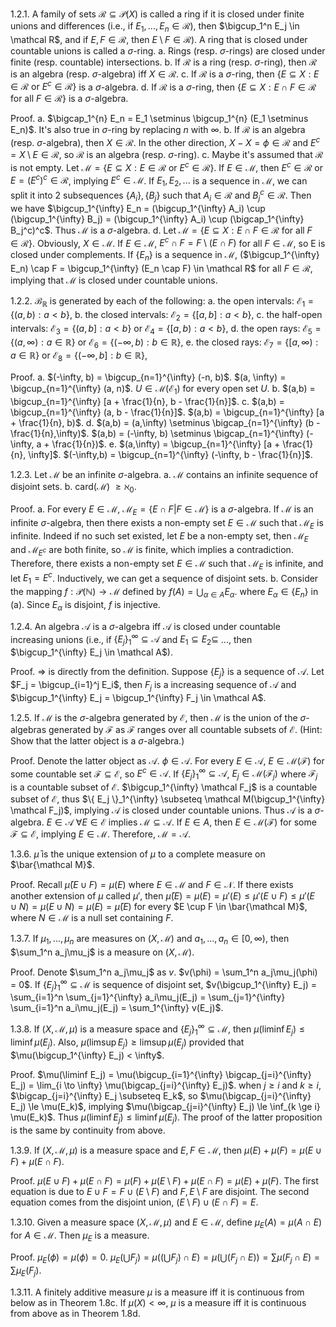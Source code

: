 1.2.1. A family of sets $\mathcal R \subseteq \mathcal P(X)$ is called a ring if it is closed under finite unions and differences (i.e., if $E_1,...,E_n \in \mathcal R$), then $\bigcup_1^n E_j \in \mathcal R$, and if $E,F \in \mathcal R$, then $E \setminus F \in \mathcal R$). A ring that is closed under countable unions is called a $\sigma$-ring.
	a. Rings (resp. $\sigma$-rings) are closed under finite (resp. countable) intersections.
	b. If $\mathcal R$ is a ring (resp. $\sigma$-ring), then $\mathcal R$ is an algebra (resp. $\sigma$-algebra) iff $X \in \mathcal R$.
	c. If $\mathcal R$ is a $\sigma$-ring, then $\left \{ E \subseteq X : E \in \mathcal R \text{ or } E^c \in \mathcal R \right \}$ is a $\sigma$-algebra.
	d. If $\mathcal R$ is a $\sigma$-ring, then $\left \{ E \subseteq X : E \cap F \in \mathcal R \text{ for all } F \in \mathcal R \right \}$ is a $\sigma$-algebra.

Proof.
a. $\bigcap_1^{n} E_n = E_1 \setminus \bigcup_1^{n} (E_1 \setminus E_n)$. It's also true in $\sigma$-ring by replacing $n$ with $\infty$.
b. If $\mathcal R$ is an algebra (resp. $\sigma$-algebra), then $X \in \mathcal R$. In the other direction, $X - X = \phi \in \mathcal R$ and $E^c = X \setminus E \in \mathcal R$, so $\mathcal R$ is an algebra (resp. $\sigma$-ring).
c. Maybe it's assumed that $\mathcal R$ is not empty. Let $\mathcal M = \left \{ E \subseteq X : E \in \mathcal R \text{ or } E^c \in \mathcal R \right \}$.
If $E \in \mathcal M$, then $E^c \in \mathcal R$ or $E = (E^c)^c \in \mathcal R$, implying $E^c \in \mathcal M$. If $E_1,E_2,...$ is a sequence in $\mathcal M$, we can split it into 2 subsequences $\{A_i\}, \{B_j\}$ such that $A_i \in \mathcal R$ and $B_j^c \in \mathcal R$. Then we have $\bigcup_1^{\infty} E_n = (\bigcup_1^{\infty} A_i) \cup (\bigcup_1^{\infty} B_j) = (\bigcup_1^{\infty} A_i) \cup (\bigcap_1^{\infty} B_j^c)^c$. Thus $\mathcal M$ is a $\sigma$-algebra.
d. Let $\mathcal M = \left \{ E \subseteq X : E \cap F \in \mathcal R \text{ for all } F \in \mathcal R \right \}$. Obviously, $X \in \mathcal M$. If $E \in \mathcal M$, $E^c \cap F = F \setminus (E \cap F)$ for all $F \in \mathcal M$, so E is closed under complements. If $\{E_n\}$ is a sequence in $\mathcal M$, ($\bigcup_1^{\infty} E_n) \cap F = \bigcup_1^{\infty} (E_n \cap F) \in \mathcal R$ for all $F \in \mathcal R$, implying that $\mathcal M$ is closed under countable unions. 


1.2.2. $\mathcal B_{\mathbb R}$ is generated by each of the following:
	a. the open intervals: $\mathcal E_1 = \{ (a,b):a<b \}$,
	b. the closed intervals: $\mathcal E_2 = \{ [a,b]:a<b \}$,
	c. the half-open intervals: $\mathcal E_3 = \{ (a,b]:a<b \}$ or $\mathcal E_4 = \{ [a,b):a<b \}$,
	d. the open rays: $\mathcal E_5 = \{ (a,\infty):a \in \mathbb R \}$ or $\mathcal E_6 = \{ (-\infty,b):b \in \mathbb R \}$,
	e. the closed rays: $\mathcal E_7 = \{ [a,\infty):a \in \mathbb R \}$ or $\mathcal E_8 = \{ (-\infty,b]:b \in \mathbb R \}$,

Proof. 
a. $(-\infty, b) = \bigcup_{n=1}^{\infty} (-n, b)$. $(a, \infty) = \bigcup_{n=1}^{\infty} (a, n)$. $U \in \mathcal M(\mathcal E_1)$ for every open set $U$.
b. $(a,b) = \bigcup_{n=1}^{\infty} [a + \frac{1}{n}, b - \frac{1}{n}]$.
c. $(a,b) = \bigcup_{n=1}^{\infty} (a, b - \frac{1}{n}]$. $(a,b) = \bigcup_{n=1}^{\infty} [a + \frac{1}{n}, b)$.
d. $(a,b) = (a,\infty) \setminus \bigcap_{n=1}^{\infty} (b - \frac{1}{n},\infty)$. $(a,b) = (-\infty, b) \setminus \bigcap_{n=1}^{\infty} (-\infty, a + \frac{1}{n})$.
e. $(a,\infty) = \bigcup_{n=1}^{\infty} [a + \frac{1}{n}, \infty]$. $(-\infty,b) = \bigcup_{n=1}^{\infty} (-\infty, b - \frac{1}{n}]$.


1.2.3. Let $\mathcal M$ be an infinite $\sigma$-algebra.
	a. $\mathcal M$ contains an infinite sequence of disjoint sets.
	b. card($\mathcal M$) $\ge \aleph_0$.

Proof.
a. For every $E \in \mathcal M$, $\mathcal M_E = \{ E \cap F | F \in \mathcal M \}$ is a $\sigma$-algebra. If $\mathcal M$ is an infinite $\sigma$-algebra, then there exists a non-empty set $E \in \mathcal M$ such that $\mathcal M_E$ is infinite. Indeed if no such set existed, let $E$ be a non-empty set, then $\mathcal M_E$ and $\mathcal M_{E^c}$ are both finite, so $\mathcal M$ is finite, which implies a contradiction. Therefore, there exists a non-empty set $E \in \mathcal M$ such that $\mathcal M_E$ is infinite, and let $E_1 = E^c$. Inductively, we can get a sequence of disjoint sets.
b. Consider the mapping $f: \mathcal P(\mathbb N) \to \mathcal M$ defined by $f(A) = \bigcup_{\alpha \in A} E_\alpha$. where $E_\alpha \in \{E_n\}$ in (a). Since $E_\alpha$ is disjoint, $f$ is injective.


1.2.4. An algebra $\mathcal A$ is a $\sigma$-algebra iff $\mathcal A$ is closed under countable increasing unions (i.e., if $\{E_j\}_{1}^{\infty} \subseteq \mathcal A$ and $E_1 \subseteq E_2 \subseteq$ ..., then $\bigcup_1^{\infty} E_j \in \mathcal A$).

Proof. $\Rightarrow$ is directly from the definition. Suppose $\{E_j\}$ is a sequence of $\mathcal A$. Let $F_j = \bigcup_{i=1}^j E_i$, then $F_j$ is a increasing sequence of $\mathcal A$ and $\bigcup_1^{\infty} E_j = \bigcup_1^{\infty} F_j \in \mathcal A$.


1.2.5. If $\mathcal M$ is the $\sigma$-algebra generated by $\mathcal E$, then $\mathcal M$ is the union of the $\sigma$-algebras generated by $\mathcal F$ as $\mathcal F$ ranges over all countable subsets of $\mathcal E$. (Hint: Show that the latter object is a $\sigma$-algebra.)

Proof. Denote the latter object as $\mathcal A$. $\phi \in \mathcal A$. For every $E \in \mathcal A$, $E \in \mathcal M(\mathcal F)$ for some countable set $\mathcal F \subseteq \mathcal E$, so $E^c \in \mathcal A$. If $\{ E_j \}_1^{\infty} \subseteq \mathcal A$, $E_j \in \mathcal M(\mathcal F_j)$ where $\mathcal F_j$ is a countable subset of $\mathcal E$. $\bigcup_1^{\infty} \mathcal F_j$ is a countable subset of $\mathcal E$, thus $\{ E_j \}_1^{\infty} \subseteq \mathcal M(\bigcup_1^{\infty} \mathcal F_j)$, implying $\mathcal A$ is closed under countable unions. Thus $\mathcal A$ is a $\sigma$-algebra. $E \in \mathcal A \text{ } \forall E \in \mathcal E$ implies $\mathcal M \subseteq \mathcal A.$ If $E \in A$, then $E \in \mathcal M(\mathcal F)$ for some $\mathcal F \subseteq \mathcal E$, implying $E \in \mathcal M$. Therefore, $\mathcal M = \mathcal A$.


1.3.6. $\bar \mu$ is the unique extension of $\mu$ to a complete measure on $\bar{\mathcal M}$.

Proof. Recall $\bar \mu(E \cup F) = \mu(E)$ where $E \in \mathcal M$ and $F \in \mathcal N$. If there exists another extension of $\mu$ called $\mu'$, then $\bar \mu(E) = \mu(E) = \mu'(E) \le \mu'(E \cup F) \le \mu'(E \cup N) = \mu(E \cup N) = \mu(E) = \bar \mu(E)$ for every $E \cup F \in \bar{\mathcal M}$, where $N \in \mathcal M$ is a null set containing $F$.


1.3.7. If $\mu_1,...,\mu_n$ are measures on $(X, \mathcal M)$ and $a_1,...,a_n \in [0, \infty)$, then $\sum_1^n a_j\mu_j$ is a measure on $(X, \mathcal M)$.

Proof. Denote $\sum_1^n a_j\mu_j$ as $v$. $v(\phi) = \sum_1^n a_j\mu_j(\phi) = 0$. If $\{E_j\}_1^{\infty} \subseteq \mathcal M$ is sequence of disjoint set, $v(\bigcup_1^{\infty} E_j) = \sum_{i=1}^n \sum_{j=1}^{\infty} a_i\mu_j(E_j) = \sum_{j=1}^{\infty} \sum_{i=1}^n a_i\mu_j(E_j) = \sum_1^{\infty} v(E_j)$.


1.3.8. If $(X, \mathcal M, \mu)$ is a measure space and $\{ E_j \}_1^{\infty} \subseteq \mathcal M$, then $\mu(\liminf E_j) \le \liminf \mu(E_j)$. Also, $\mu(\limsup E_j) \ge \limsup \mu(E_j)$ provided that $\mu(\bigcup_1^{\infty} E_j) < \infty$.

Proof. $\mu(\liminf E_j) = \mu(\bigcup_{i=1}^{\infty} \bigcap_{j=i}^{\infty} E_j) = \lim_{i \to \infty} \mu(\bigcap_{j=i}^{\infty} E_j)$. when $j \ge i$ and $k \ge i$, $\bigcap_{j=i}^{\infty} E_j \subseteq E_k$, so $\mu(\bigcap_{j=i}^{\infty} E_j) \le \mu(E_k)$, implying $\mu(\bigcap_{j=i}^{\infty} E_j) \le \inf_{k \ge i} \mu(E_k)$. Thus $\mu(\liminf E_j) \le \liminf \mu(E_j)$. The proof of the latter proposition is the same by continuity from above.


1.3.9. If $(X, \mathcal M, \mu)$ is a measure space and $E,F \in \mathcal M$, then $\mu(E) + \mu(F) = \mu(E \cup F) + \mu(E \cap F)$.

Proof. $\mu(E \cup F) + \mu(E \cap F) = \mu(F) + \mu(E \setminus F) + \mu(E \cap F) = \mu(E) + \mu(F)$. The first equation is due to $E \cup F = F \cup (E \setminus F)$ and $F,E \setminus F$ are disjoint. The second equation comes from the disjoint union, $(E \setminus F) \cup (E \cap F) = E$.


1.3.10. Given a measure space $(X,\mathcal M,\mu)$ and $E \in \mathcal M$, define $\mu_E(A) = \mu(A \cap E)$ for $A \in \mathcal M$. Then $\mu_E$ is a measure.

Proof. $\mu_E(\phi) = \mu(\phi) = 0$. $\mu_E(\bigcup F_j) = \mu((\bigcup F_j) \cap E) = \mu(\bigcup (F_j \cap E)) = \sum \mu(F_j \cap E) = \sum \mu_E(F_j)$.


1.3.11. A finitely additive measure $\mu$ is a measure iff it is continuous from below as in Theorem 1.8c. If $\mu(X) < \infty$, $\mu$ is a measure iff it is continuous from above as in Theorem 1.8d.